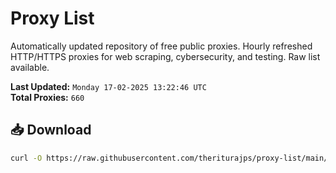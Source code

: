 # Proxy List

Automatically updated repository of free public proxies. Hourly refreshed HTTP/HTTPS proxies for web scraping, cybersecurity, and testing. Raw list available.

**Last Updated:** `Monday 17-02-2025 13:22:46 UTC`  
**Total Proxies:** `660`

## 📥 Download
```bash
curl -O https://raw.githubusercontent.com/theriturajps/proxy-list/main/proxies.txt
